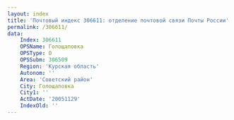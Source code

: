 ```yaml
---
layout: index
title: 'Почтовый индекс 306611: отделение почтовой связи Почты России'
permalink: /306611/
data:
    Index: 306611
    OPSName: Голощаповка
    OPSType: О
    OPSSubm: 306509
    Region: 'Курская область'
    Autonom: ''
    Area: 'Советский район'
    City: Голощаповка
    City1: ''
    ActDate: '20051129'
    IndexOld: ''
---
```

